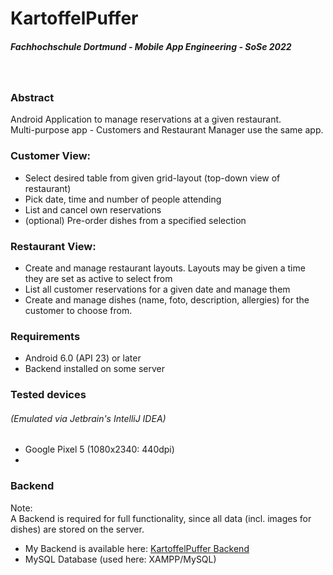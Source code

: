 # KartoffelPuffer
##### Fachhochschule Dortmund - Mobile App Engineering - SoSe 2022
<br />

### Abstract

Android Application to manage reservations at a given restaurant.<br>
Multi-purpose app -  Customers and Restaurant Manager use the same app.


### Customer View:
- Select desired table from given grid-layout (top-down view of restaurant)
- Pick date, time and number of people attending
- List and cancel own reservations
- (optional) Pre-order dishes from a specified selection


### Restaurant View:
- Create and manage restaurant layouts. Layouts may be given a time they are set as active to select from
- List all customer reservations for a given date and manage them
- Create and manage dishes (name, foto, description, allergies) for the customer to choose from.

### Requirements
- Android 6.0 (API 23) or later
- Backend installed on some server

### Tested devices
###### (Emulated via Jetbrain's IntelliJ IDEA)
- Google Pixel 5 (1080x2340: 440dpi)
- 

### Backend

Note:<br>
A Backend is required for full functionality, since all data (incl. images for dishes)
are stored on the server.

- My Backend is available here: [KartoffelPuffer Backend](https://github.com/Cyntho/Kartoffelpufferbackend)
- MySQL Database (used here: XAMPP/MySQL)